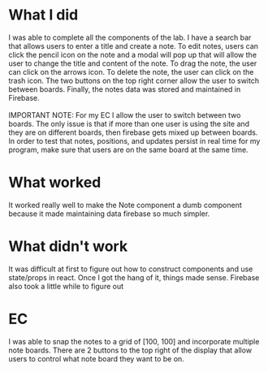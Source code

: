 # What I did
I was able to complete all the components of the lab. I have a search bar that allows users to enter a title and create a note. To edit notes, users can click the pencil icon on the note and a modal will pop up that will allow the user to change the title and content of the note. To drag the note, the user can click on the arrows icon. To delete the note, the user can click on the trash icon. The two buttons on the top right corner allow the user to switch between boards. Finally, the notes data was stored and maintained in Firebase. </br></br>
IMPORTANT NOTE: For my EC I allow the user to switch between two boards. The only issue is that if more than one user is using the site and they are on different boards, then firebase gets mixed up between boards. In order to test that notes, positions, and updates persist in real time for my program, make sure that users are on the same board at the same time.


# What worked
It worked really well to make the Note component a dumb component because it made maintaining data firebase so much simpler.

# What didn't work
It was difficult at first to figure out how to construct components and use state/props in react. Once I got the hang of it, things made sense. Firebase also took a little while to figure out

# EC
I was able to snap the notes to a grid of [100, 100] and incorporate multiple note boards. There are 2 buttons to the top right of the display that allow users to control what note board they want to be on.
